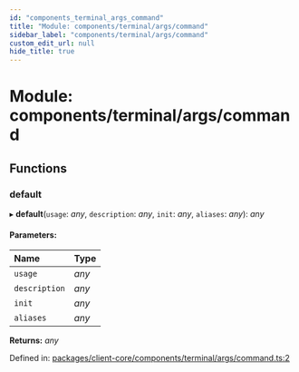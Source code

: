 ```yaml
---
id: "components_terminal_args_command"
title: "Module: components/terminal/args/command"
sidebar_label: "components/terminal/args/command"
custom_edit_url: null
hide_title: true
---
```


# Module: components/terminal/args/command

## Functions

### default

▸ **default**(`usage`: *any*, `description`: *any*, `init`: *any*, `aliases`: *any*): *any*

#### Parameters:

Name | Type |
:------ | :------ |
`usage` | *any* |
`description` | *any* |
`init` | *any* |
`aliases` | *any* |

**Returns:** *any*

Defined in: [packages/client-core/components/terminal/args/command.ts:2](https://github.com/xr3ngine/xr3ngine/blob/66a84a950/packages/client-core/components/terminal/args/command.ts#L2)
